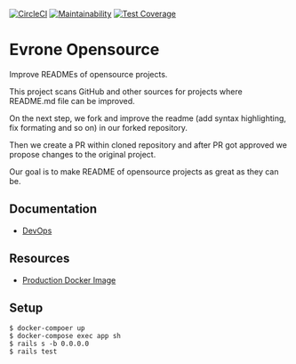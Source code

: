 [![CircleCI](https://circleci.com/gh/evrone/evrone_opensource.svg?style=svg)](https://app.circleci.com/pipelines/github/evrone/evrone_opensource)
[![Maintainability](https://api.codeclimate.com/v1/badges/3c2ddedd6fa03ab8eea3/maintainability)](https://codeclimate.com/github/evrone/evrone_opensource/maintainability)
[![Test Coverage](https://api.codeclimate.com/v1/badges/3c2ddedd6fa03ab8eea3/test_coverage)](https://codeclimate.com/github/evrone/evrone_opensource/test_coverage)


# Evrone Opensource

Improve READMEs of opensource projects.

This project scans GitHub and other sources for projects where
README.md file can be improved.

On the next step, we fork and improve the readme (add syntax highlighting,
fix formating and so on) in our forked repository.

Then we create a PR within cloned repository and after PR got approved
we propose changes to the original project.

Our goal is to make README of opensource projects as great as they can
be.

## Documentation

- [DevOps](docs/dev_ops.md)

## Resources

- [Production Docker Image](https://hub.docker.com/repository/docker/evrone/evrone_opensource)

## Setup

```
$ docker-compoer up
$ docker-compose exec app sh
$ rails s -b 0.0.0.0
$ rails test
```
